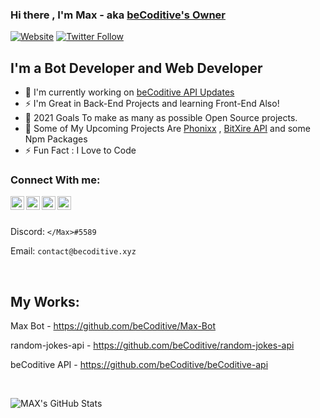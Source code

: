 ### Hi there , I'm Max - aka [beCoditive's Owner](https://github.com/beCoditive)

[![Website](https://img.shields.io/website?label=beCoditive-API&style=for-the-badge&url=https%3A%2F%2Fapi.becoditive.xyz)](https://api.becoditive.xyz)
[![Twitter Follow](https://img.shields.io/twitter/follow/BCoditive?color=1DA1F2&logo=twitter&style=for-the-badge)](https://twitter.com/BCoditive)



## I'm a Bot Developer and Web Developer
- 🤖 I'm currently working on [beCoditive API Updates](https://github.com/beCoditive/beCoditive-API)
- ⚡ I'm Great in Back-End Projects and learning Front-End Also!
- 🥅 2021 Goals To make as many as possible Open Source projects.
- 🤖 Some of My Upcoming Projects Are  [Phonixx](https://dsc.gg/phonixx) , [BitXire API](https://discord.gg/kZbbMSDnBc) and some Npm Packages
- ⚡ Fun Fact : I Love to Code

### Connect With me: 
 <a href="https://discord.gg/BgWv28uQD4" rel="nofollow">
  <img alt="Phoenixx Support" src="https://raw.githubusercontent.com/peterthehan/peterthehan/master/assets/discord.svg" style="max-width:100%;" width="22px" align="left"></a>
  <a href="https://instagram.com/beCoditive" rel="nofollow">
  <img alt="beCoditive's Insta" src="https://www.freepnglogos.com/uploads/instagram-social-media-logo-for-your-works-png-format-19.png" style="max-width:100%;" width="22px" align="left"></a>
 <a href="https://dev.to/max2408">
  <img src="https://d2fltix0v2e0sb.cloudfront.net/dev-badge.svg" alt="Max's DEV Community Profile" style="max-width:100%;" width="22px" align="left">
 </a>
 <a href="https://twitter.com/BCoditive" rel="nofollow">
  <img alt="beCoditive's Twitter" src="https://raw.githubusercontent.com/peterthehan/peterthehan/master/assets/twitter.svg" style="max-width:100%;" width="22px" align="left"></a><br><br>

Discord: ``</Max>#5589``

Email: ``contact@becoditive.xyz``
  
  
<br>
   

## My Works:
Max Bot - https://github.com/beCoditive/Max-Bot

random-jokes-api - https://github.com/beCoditive/random-jokes-api

beCoditive API - https://github.com/beCoditive/beCoditive-api
 
<br>

<p align="left">
<img alt="MAX's GitHub Stats" src="https://github-readme-stats.vercel.app/api?username=Max2408&include_all_commits=true&count_private=true&show_icons=true&line_height=20&title_color=7A7ADB&icon_color=2234AE&text_color=D3D3D3&bg_color=0,000000,130F40" />
</p>

